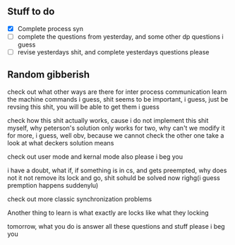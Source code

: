 ## Stuff to do
- [x] Complete process syn
- [ ] complete the questions from yesterday, and some other dp questions i guess
- [ ] revise yesterdays shit, and complete yesterdays questions please
## Random gibberish
check out what other ways are there for inter process communication
learn the machine commands i guess, shit seems to be important, i guess, just be revsing this shit, you will be able to get them i guess

check how this shit actually works, cause i do not implement this shit myself, 
why peterson's solution only works for two, why can't we modify it for more, i guess, well obv, because we cannot check the other one
take a look at what deckers solution means

check out user mode and kernal mode also please i beg you

i have a doubt, what if, if something is in cs, and gets preempted, why does not it not remove its lock and go, shit sohuld be solved now righg(i guess premption happens suddenylu)

check out more classic synchronization problems

Another thing to learn is what exactly are locks like what they locking 

tomorrow, what you do is answer all these questions and stuff please i beg you